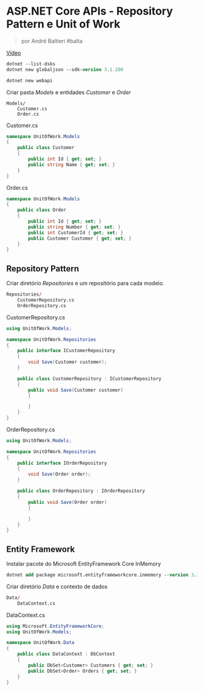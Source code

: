 # ASP.NET Core APIs - Repository Pattern e Unit of Work

> por André Baltieri #balta

[Vídeo](https://www.youtube.com/watch?v=HdsRpSK4PUg)

```ps
dotnet --list-dsks
dotnet new globaljson --sdk-version 3.1.200

dotnet new webapi
```

Criar pasta *Models* e entidades *Customer* e *Order*

```
Models/
    Customer.cs
    Order.cs
```

Customer.cs
```c#
namespace UnitOfWork.Models
{
    public class Customer
    {
        public int Id { get; set; }
        public string Name { get; set; }
    }
}
```

Order.cs
```c#
namespace UnitOfWork.Models
{
    public class Order
    {
        public int Id { get; set; }
        public string Number { get; set; }
        public int CustomerId { get; set; }
        public Customer Customer { get; set; }
    }
}
```

## Repository Pattern

Criar diretório *Repositories* e um repositório para cada modelo.

```ps
Repositories/
    CustomerRepository.cs
    OrderRepository.cs
```

CustomerRepository.cs
```c#
using UnitOfWork.Models;

namespace UnitOfWork.Repositories
{
    public interface ICustomerRepository
    {
        void Save(Customer customer);
    }

    public class CustomerRepository : ICustomerRepository
    {
        public void Save(Customer customer)
        {

        }
    }
}
```

OrderRepository.cs
```c#
using UnitOfWork.Models;

namespace UnitOfWork.Repositories
{
    public interface IOrderRepository
    {
        void Save(Order order);
    }

    public class OrderRepository : IOrderRepository
    {
        public void Save(Order order)
        {

        }
    }
}
```

## Entity Framework

Instalar pacote do Microsoft EntityFramework Core InMemory
```ps
dotnet add package microsoft.entityframeworkcore.inmemory --version 3.1.3
```

Criar diretório *Data* e contexto de dados

```ps
Data/
    DataContext.cs
``` 

DataContext.cs
```c#
using Microsoft.EntityFrameworkCore;
using UnitOfWork.Models;

namespace UnitOfWork.Data
{
    public class DataContext : DbContext
    {
        public DbSet<Customer> Customers { get; set; }
        public DbSet<Order> Orders { get; set; }
    }
}
```










